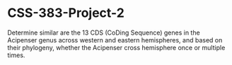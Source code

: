 # CSS-383-Project-2
Determine similar are the 13 CDS (CoDing Sequence) genes in the Acipenser genus across western and eastern hemispheres, and based on their phylogeny, whether the Acipenser cross hemisphere once or multiple times. 

